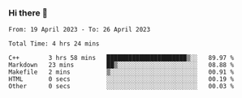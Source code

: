 ### Hi there 👋

<!--
**wangsy503/wangsy503** is a ✨ _special_ ✨ repository because its `README.md` (this file) appears on your GitHub profile.

Here are some ideas to get you started:

- 🔭 I’m currently working on ...
- 🌱 I’m currently learning ...
- 👯 I’m looking to collaborate on ...
- 🤔 I’m looking for help with ...
- 💬 Ask me about ...
- 📫 How to reach me: ...
- 😄 Pronouns: ...
- ⚡ Fun fact: ...
-->
<!--START_SECTION:waka-->

```text
From: 19 April 2023 - To: 26 April 2023

Total Time: 4 hrs 24 mins

C++        3 hrs 58 mins   ██████████████████████▒░░   89.97 %
Markdown   23 mins         ██▒░░░░░░░░░░░░░░░░░░░░░░   08.88 %
Makefile   2 mins          ▒░░░░░░░░░░░░░░░░░░░░░░░░   00.91 %
HTML       0 secs          ░░░░░░░░░░░░░░░░░░░░░░░░░   00.19 %
Other      0 secs          ░░░░░░░░░░░░░░░░░░░░░░░░░   00.03 %
```

<!--END_SECTION:waka-->
